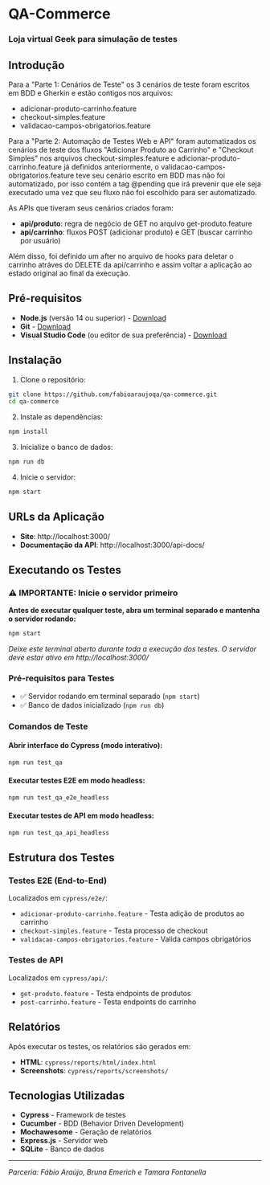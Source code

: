 # QA-Commerce

### Loja virtual Geek para simulação de testes

## Introdução

Para a "Parte 1: Cenários de Teste" os 3 cenários de teste foram escritos em BDD e Gherkin e estão contigos nos arquivos:
- adicionar-produto-carrinho.feature
- checkout-simples.feature
- validacao-campos-obrigatorios.feature
	
Para a "Parte 2: Automação de Testes Web e API" foram automatizados os cenários de teste dos fluxos "Adicionar Produto ao Carrinho" e "Checkout Simples" 
nos arquivos checkout-simples.feature e adicionar-produto-carrinho.feature já definidos anteriormente, o validacao-campos-obrigatorios.feature teve seu cenário escrito em BDD
mas não foi automatizado, por isso contém a tag @pending que irá prevenir que ele seja executado uma vez que seu fluxo não foi escolhido para ser automatizado.

As APIs que tiveram seus cenários criados foram:
- **api/produto**: regra de negócio de GET no arquivo get-produto.feature
- **api/carrinho**: fluxos POST (adicionar produto) e GET (buscar carrinho por usuário) 

Além disso, foi definido um after no arquivo de hooks para deletar o carrinho atráves do DELETE da api/carrinho e assim voltar a aplicação ao estado original ao final da execução.

## Pré-requisitos

- **Node.js** (versão 14 ou superior) - [Download](https://nodejs.org/en/)
- **Git** - [Download](https://git-scm.com/downloads)
- **Visual Studio Code** (ou editor de sua preferência) - [Download](https://code.visualstudio.com/download)

## Instalação

1. Clone o repositório:
```bash
git clone https://github.com/fabioaraujoqa/qa-commerce.git
cd qa-commerce
```

2. Instale as dependências:
```bash
npm install
```

3. Inicialize o banco de dados:
```bash
npm run db
```

4. Inicie o servidor:
```bash
npm start
```

## URLs da Aplicação

- **Site**: http://localhost:3000/
- **Documentação da API**: http://localhost:3000/api-docs/

## Executando os Testes

### ⚠️ IMPORTANTE: Inicie o servidor primeiro

**Antes de executar qualquer teste, abra um terminal separado e mantenha o servidor rodando:**

```bash
npm start
```

*Deixe este terminal aberto durante toda a execução dos testes. O servidor deve estar ativo em http://localhost:3000/*

### Pré-requisitos para Testes
- ✅ Servidor rodando em terminal separado (`npm start`)
- ✅ Banco de dados inicializado (`npm run db`)

### Comandos de Teste

#### Abrir interface do Cypress (modo interativo):
```bash
npm run test_qa
```

#### Executar testes E2E em modo headless:
```bash
npm run test_qa_e2e_headless
```

#### Executar testes de API em modo headless:
```bash
npm run test_qa_api_headless
```

## Estrutura dos Testes

### Testes E2E (End-to-End)
Localizados em `cypress/e2e/`:
- `adicionar-produto-carrinho.feature` - Testa adição de produtos ao carrinho
- `checkout-simples.feature` - Testa processo de checkout
- `validacao-campos-obrigatorios.feature` - Valida campos obrigatórios

### Testes de API
Localizados em `cypress/api/`:
- `get-produto.feature` - Testa endpoints de produtos
- `post-carrinho.feature` - Testa endpoints do carrinho

## Relatórios

Após executar os testes, os relatórios são gerados em:
- **HTML**: `cypress/reports/html/index.html`
- **Screenshots**: `cypress/reports/screenshots/`

## Tecnologias Utilizadas

- **Cypress** - Framework de testes
- **Cucumber** - BDD (Behavior Driven Development)
- **Mochawesome** - Geração de relatórios
- **Express.js** - Servidor web
- **SQLite** - Banco de dados

---

*Parceria: Fábio Araújo, Bruna Emerich e Tamara Fontanella*